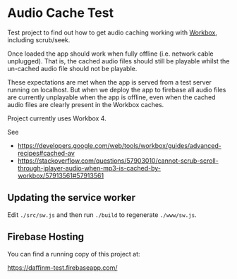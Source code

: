 # Audio Cache Test
Test project to find out how to get audio caching working with [Workbox](https://developers.google.com/web/tools/workbox), 
including scrub/seek.

Once loaded the app should work when fully offline (i.e. network cable unplugged). That is, the cached audio files should 
still be playable whilst the un-cached audio file should not be playable. 

These expectations are met when the app is served
from a test server running on localhost. But when we deploy the app to firebase all audio files are currently unplayable
when the app is offline, even when the cached audio files are clearly present in the Workbox caches.

Project currently uses Workbox 4. 

See
* https://developers.google.com/web/tools/workbox/guides/advanced-recipes#cached-av 
* https://stackoverflow.com/questions/57903010/cannot-scrub-scroll-through-jplayer-audio-when-mp3-is-cached-by-workbox/57913561#57913561

## Updating the service worker
Edit ```./src/sw.js``` and then run ```./build``` to regenerate ```./www/sw.js```.

## Firebase Hosting
You can find a running copy of this project at:

https://daffinm-test.firebaseapp.com/